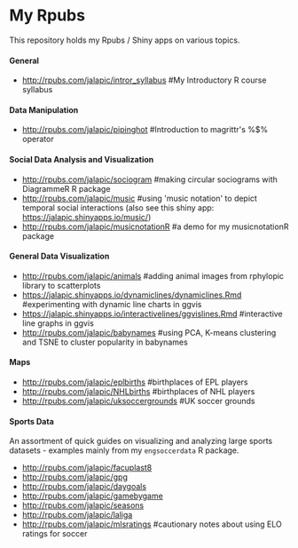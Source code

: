 # My Rpubs
This repository holds my Rpubs / Shiny apps on various topics.



#### General
- http://rpubs.com/jalapic/intror_syllabus #My Introductory R course syllabus

#### Data Manipulation
- http://rpubs.com/jalapic/pipinghot #Introduction to magrittr's %$% operator

#### Social Data Analysis and Visualization
- http://rpubs.com/jalapic/sociogram  #making circular sociograms with DiagrammeR R package
- http://rpubs.com/jalapic/music #using 'music notation' to depict temporal social interactions
(also see this shiny app: https://jalapic.shinyapps.io/music/)
- http://rpubs.com/jalapic/musicnotationR #a demo for my musicnotationR package

#### General Data Visualization
- http://rpubs.com/jalapic/animals  #adding animal images from rphylopic library to scatterplots
- https://jalapic.shinyapps.io/dynamiclines/dynamiclines.Rmd  #experimenting with dynamic line charts in ggvis
- https://jalapic.shinyapps.io/interactivelines/ggvislines.Rmd  #interactive line graphs in ggvis
- http://rpubs.com/jalapic/babynames #using PCA, K-means clustering and TSNE to cluster popularity in babynames 

#### Maps

- http://rpubs.com/jalapic/eplbirths  #birthplaces of EPL players
- http://rpubs.com/jalapic/NHLbirths  #birthplaces of NHL players
- http://rpubs.com/jalapic/uksoccergrounds  #UK soccer grounds

#### Sports Data
An assortment of quick guides on visualizing and analyzing large sports datasets - examples mainly from my `engsoccerdata` R package.

- http://rpubs.com/jalapic/facuplast8
- http://rpubs.com/jalapic/gpg
- http://rpubs.com/jalapic/daygoals
- http://rpubs.com/jalapic/gamebygame
- http://rpubs.com/jalapic/seasons
- http://rpubs.com/jalapic/laliga
- http://rpubs.com/jalapic/mlsratings #cautionary notes about using ELO ratings for soccer

